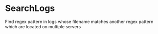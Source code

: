 # SearchLogs
Find regex pattern in logs whose filename matches another regex pattern which are located on multiple servers
